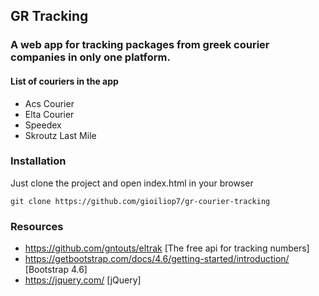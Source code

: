 ## GR Tracking
### A web app for tracking packages from greek courier companies in only one platform.

#### List of couriers in the app
- Acs Courier
- Elta Courier
- Speedex
- Skroutz Last Mile

### Installation
Just clone the project and open index.html in your browser

    git clone https://github.com/gioiliop7/gr-courier-tracking
### Resources
- https://github.com/gntouts/eltrak [The free api for tracking numbers]
- https://getbootstrap.com/docs/4.6/getting-started/introduction/ [Bootstrap 4.6]
- https://jquery.com/ [jQuery]
